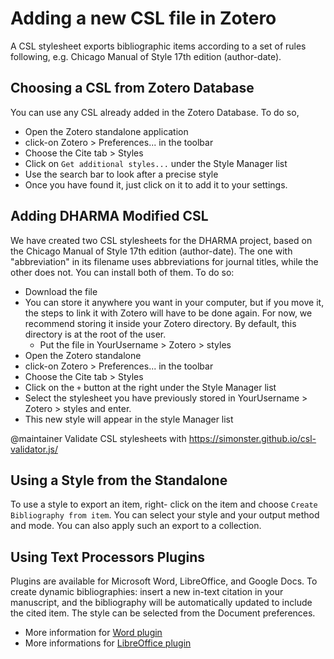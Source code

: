 # Adding a new CSL file in Zotero

A CSL stylesheet exports bibliographic items according to a set of rules following, e.g. Chicago Manual of Style 17th edition (author-date).

## Choosing a CSL from Zotero Database

You can use any CSL already added in the Zotero Database. To do so,
- Open the Zotero standalone application
- click-on Zotero > Preferences... in the toolbar
- Choose the Cite tab > Styles
- Click on `Get additional styles...` under the Style Manager list
- Use the search bar to look after a precise style
- Once you have found it, just click on it to add it to your settings.

## Adding DHARMA Modified CSL

We have created two CSL stylesheets for the DHARMA project, based on the Chicago Manual of Style 17th edition (author-date). The one with "abbreviation" in its filename uses abbreviations for journal titles, while the other does not. You can install both of them. To do so:

- Download the file
- You can store it anywhere you want in your computer, but if you move it, the steps to link it with Zotero will have to be done again. For now, we recommend storing it inside your Zotero directory. By default, this directory is at the root of the user.
  - Put the file in YourUsername > Zotero > styles
- Open the Zotero standalone
- click-on Zotero > Preferences... in the toolbar
- Choose the Cite tab > Styles
- Click on the `+` button at the right under the Style Manager list
- Select the stylesheet you have previously stored in YourUsername > Zotero > styles and enter.
- This new style will appear in the style Manager list

@maintainer Validate CSL stylesheets with https://simonster.github.io/csl-validator.js/

## Using a Style from the Standalone

To use a style to export an item, right- click on the item and choose `Create Bibliography from item`. You can select your style and your output method and mode.
You can also apply such an export to a collection.

## Using Text Processors Plugins

Plugins are available for Microsoft Word, LibreOffice, and Google Docs.
To create dynamic bibliographies: insert a new in-text citation in your manuscript, and the bibliography will be automatically updated to include the cited item. The style can be selected from the Document preferences.
- More information for [Word plugin](https://www.zotero.org/support/word_processor_plugin_usage)
- More informations for [LibreOffice plugin](https://www.zotero.org/support/libreoffice_writer_plugin_usage)
